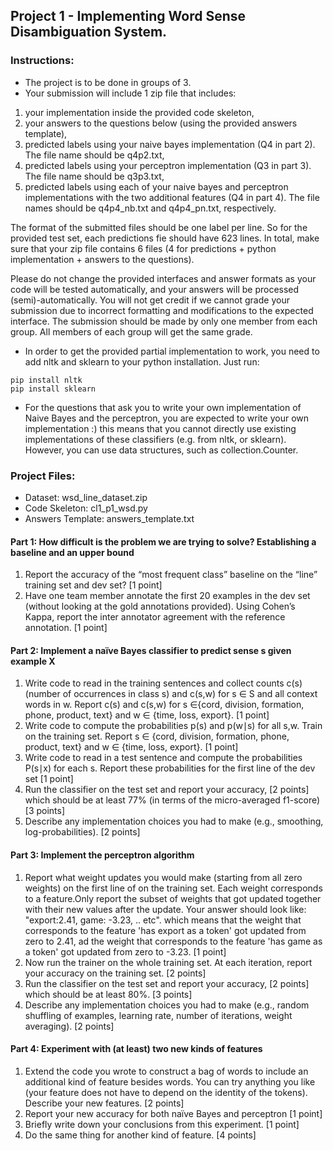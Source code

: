 ## Project 1 - Implementing Word Sense Disambiguation System.


### Instructions:

 - The project is to be done in groups of 3.
 - Your submission will include 1 zip file that includes:
  1. your implementation inside the provided code skeleton,
  2. your answers to the questions below (using the provided answers template),
  3. predicted labels using your naive bayes implementation (Q4 in part 2). The file name should be q4p2.txt,
  4. predicted labels using your perceptron implementation (Q3 in part 3). The file name should be q3p3.txt,
  5. predicted labels using each of your naive bayes and perceptron implementations with the two additional features (Q4 in part 4). The file names should be q4p4_nb.txt and q4p4_pn.txt, respectively.

The format of the submitted files should be one label per line. So for the provided test set, each predictions fie should have 623 lines. In total, make sure that your zip file contains 6 files (4 for predictions + python implementation + answers to the questions).

Please do not change the provided interfaces and answer formats as your code will be tested automatically, and your answers will be processed (semi)-automatically. You will not get credit if we cannot grade your submission due to incorrect formatting and modifications to the expected interface. The submission should be made by only one member from each group. All members of each group will get the same grade.

 - In order to get the provided partial implementation to work, you need to add nltk and sklearn to your python installation. Just run:

```shell
pip install nltk
pip install sklearn
```
 - For the questions that ask you to write your own implementation of Naive Bayes and the perceptron, you are expected to write your own implementation :) this means that you cannot directly use existing implementations of these classifiers (e.g. from nltk, or sklearn). However, you can use data structures, such as collection.Counter.

 
### Project Files:

 - Dataset: wsd_line_dataset.zip
 - Code Skeleton: cl1_p1_wsd.py
 - Answers Template: answers_template.txt
 

#### Part 1: How difficult is the problem we are trying to solve? Establishing a baseline and an upper bound 

 1. Report  the accuracy of the “most frequent class” baseline on the “line” training set and dev set? [1 point]
 2. Have one team member annotate the first 20 examples in the dev set (without looking at the gold annotations provided). Using Cohen’s Kappa, report the inter annotator agreement with the reference annotation. [1 point]

#### Part 2: Implement a naïve Bayes classifier to predict sense s given example X

 1. Write code to read in the training sentences and collect counts c(s) (number of occurrences  in class s) and c(s,w) for s ∈ S and all context words in w. Report c(s) and c(s,w) for s ∈{cord, division, formation, phone, product, text} and w ∈ {time, loss, export}. [1 point]
 2. Write code to compute the probabilities p(s) and p(w∣s) for all s,w. Train on the training set. Report s ∈ {cord, division, formation, phone, product, text} and w ∈ {time, loss, export}. [1 point]
 3. Write code to read in a test sentence and compute the probabilities P(s∣x) for each s. Report these probabilities for the first line of the dev set [1 point]
 4. Run the classifier on the test set and report your accuracy, [2 points] which should be at least 77% (in terms of the micro-averaged f1-score) [3 points]
 5. Describe any implementation choices you had to make (e.g., smoothing, log-probabilities). [2 points] 

#### Part 3: Implement the perceptron algorithm

 1. Report what weight updates you would make (starting from all zero weights) on the first line of on the training set. Each weight corresponds to a feature.Only report the subset of weights that got updated together with their new values after the update. Your answer should look like: "export:2.41, game: -3.23, .. etc". which means that the weight that corresponds to the feature 'has export as a token' got updated from zero to 2.41, ad the weight that corresponds to the feature 'has game as a token' got updated from zero to -3.23. [1 point]  
 2. Now run the trainer on the whole training set. At each iteration, report your accuracy on the training set. [2 points]
 3. Run the classifier on the test set and report your accuracy, [2 points] which should be at least 80%. [3 points]
 4. Describe any implementation choices you had to make (e.g., random shuffling of examples, learning rate, number of iterations, weight averaging). [2 points] 

#### Part 4: Experiment with (at least) two new kinds of features

 1. Extend the code you wrote to construct a bag of words to include an additional kind of feature besides words. You can try anything you like (your feature does not have to depend on the identity of the tokens). Describe your new features. [2 points]
 2. Report your new accuracy for both naïve Bayes and perceptron [1 point]
 3. Briefly write down your conclusions from this experiment. [1 point]
 4. Do the same thing for another kind of feature. [4 points]
